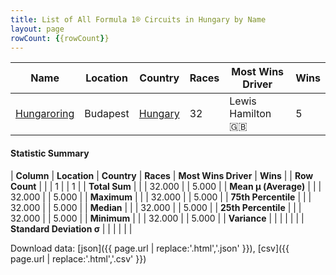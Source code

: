 ```yaml
---
title: List of All Formula 1® Circuits in Hungary by Name
layout: page
rowCount: {{rowCount}}
---
```


| Name | Location | Country | Races | Most Wins Driver | Wins |
|--|--|--|--|--|--|
| [Hungaroring](/f1/circuits/hungaroring) | Budapest | [Hungary](/f1/countries/hungary) | 32 | Lewis Hamilton 🇬🇧 | 5 |

#### Statistic Summary

| **Column** | **Location** | **Country** | **Races** | **Most Wins Driver** | **Wins** |
| **Row Count** |  |  | 1 |  | 1 |
| **Total Sum** |  |  | 32.000 |  | 5.000 |
| **Mean μ (Average)** |  |  | 32.000 |  | 5.000 |
| **Maximum** |  |  | 32.000 |  | 5.000 |
| **75th Percentile** |  |  | 32.000 |  | 5.000 |
| **Median** |  |  | 32.000 |  | 5.000 |
| **25th Percentile** |  |  | 32.000 |  | 5.000 |
| **Minimum** |  |  | 32.000 |  | 5.000 |
| **Variance** |  |  |  |  |  |
| **Standard Deviation σ** |  |  |  |  |  |

Download data: [json]({{ page.url | replace:'.html','.json' }}), [csv]({{ page.url | replace:'.html','.csv' }})

